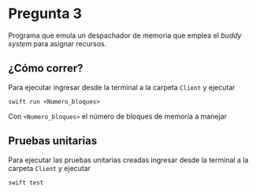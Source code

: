 # Pregunta 3

Programa que emula un despachador de memoria que emplea el *buddy system* para asignar recursos.

## ¿Cómo correr?

Para ejecutar ingresar desde la terminal a la carpeta `Client` y ejecutar

`swift run <Numero_bloques>`

Con `<Numero_bloques>` el número de bloques de memoria a manejar

## Pruebas unitarias

Para ejecutar las pruebas unitarias creadas ingresar desde la terminal a la carpeta `Client` y ejecutar

`swift test`

